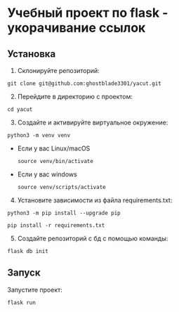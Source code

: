 # Учебный проект по flask - укорачивание ссылок

## Установка
1. Склонируйте репозиторий:
```
git clone git@github.com:ghostblade3301/yacut.git
```
2. Перейдите в директорию с проектом:

```
cd yacut
```

3. Cоздайте и активируйте виртуальное окружение:

```
python3 -m venv venv
```

* Если у вас Linux/macOS

    ```
    source venv/bin/activate
    ```

* Если у вас windows

    ```
    source venv/scripts/activate
    ```

4. Установите зависимости из файла requirements.txt:

```
python3 -m pip install --upgrade pip
```

```
pip install -r requirements.txt
```

5. Создайте репозиторий с бд с помощью команды:
```
flask db init
```
## Запуск
Запустите проект:
```
flask run
```